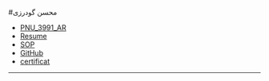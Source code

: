#محسن گودرزی 
- [PNU_3991_AR](https://github.com/mohsengodarzi/PNU_3991_AR)
- [Resume](https://mohsengodarzi.github.io/CVE/) 
- [SOP](https://mohsengodarzi.github.io/SOP/)
- [GitHub](https://github.com/mohsengodarzi)
- [certificat](https://github.com/mohsengodarzi/certificate/blob/main/WhatsApp%20Image%202020-11-04%20at%2022.49.53%20(1).jpeg)
-----------------

